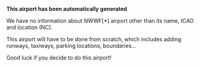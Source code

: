 **This airport has been automatically generated**

We have no information about NWWF[*] airport other than its name, ICAO and location (NC).

This airport will have to be done from scratch, which includes adding runways, taxiways, parking locations, boundaries...

Good luck if you decide to do this airport!
